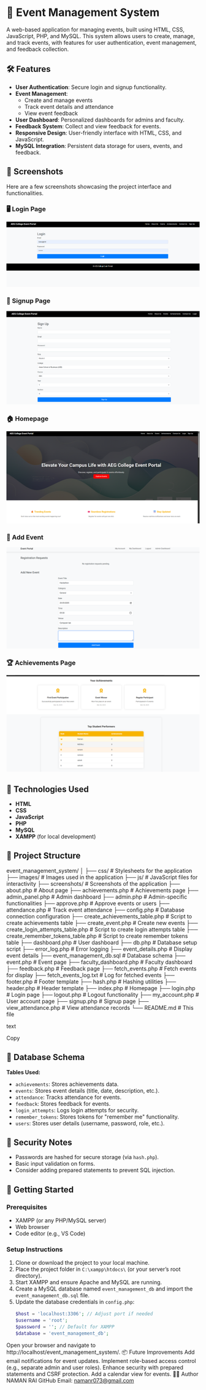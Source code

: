 # 📅 Event Management System

A web-based application for managing events, built using HTML, CSS, JavaScript, PHP, and MySQL. This system allows users to create, manage, and track events, with features for user authentication, event management, and feedback collection.

## 🛠️ Features

- **User Authentication**: Secure login and signup functionality.
- **Event Management**:
  - Create and manage events
  - Track event details and attendance
  - View event feedback
- **User Dashboard**: Personalized dashboards for admins and faculty.
- **Feedback System**: Collect and view feedback for events.
- **Responsive Design**: User-friendly interface with HTML, CSS, and JavaScript.
- **MySQL Integration**: Persistent data storage for users, events, and feedback.

## 📸 Screenshots

Here are a few screenshots showcasing the project interface and functionalities.

### 🖥️ Login Page
![Login Page](screenshots/login.png)

### 📝 Signup Page
![Signup Page](screenshots/signup.png)

### 🏠 Homepage
![Homepage](screenshots/home1.png)

### 📅 Add Event
![Add Event](screenshots/addevent.png)

### 🏆 Achievements Page
![Achievements](screenshots/achievementss.png)

## 🔧 Technologies Used

- **HTML**
- **CSS**
- **JavaScript**
- **PHP**
- **MySQL**
- **XAMPP** (for local development)

## 🧩 Project Structure
event_management_system/
│
├── css/                    # Stylesheets for the application
├── images/                 # Images used in the application
├── js/                     # JavaScript files for interactivity
├── screenshots/            # Screenshots of the application
├── about.php               # About page
├── achievements.php        # Achievements page
├── admin_panel.php         # Admin dashboard
├── admin.php               # Admin-specific functionalities
├── approve.php             # Approve events or users
├── attendance.php          # Track event attendance
├── config.php              # Database connection configuration
├── create_achievements_table.php  # Script to create achievements table
├── create_event.php        # Create new events
├── create_login_attempts_table.php  # Script to create login attempts table
├── create_remember_tokens_table.php  # Script to create remember tokens table
├── dashboard.php           # User dashboard
├── db.php                  # Database setup script
├── error_log.php           # Error logging
├── event_details.php       # Display event details
├── event_management_db.sql  # Database schema
├── event.php               # Event page
├── faculty_dashboard.php   # Faculty dashboard
├── feedback.php            # Feedback page
├── fetch_events.php        # Fetch events for display
├── fetch_events_log.txt    # Log for fetched events
├── footer.php              # Footer template
├── hash.php                # Hashing utilities
├── header.php              # Header template
├── index.php               # Homepage
├── login.php               # Login page
├── logout.php              # Logout functionality
├── my_account.php          # User account page
├── signup.php              # Signup page
├── view_attendance.php     # View attendance records
└── README.md               # This file

text

Copy

## 💾 Database Schema

**Tables Used:**

- `achievements`: Stores achievements data.
- `events`: Stores event details (title, date, description, etc.).
- `attendance`: Tracks attendance for events.
- `feedback`: Stores feedback for events.
- `login_attempts`: Logs login attempts for security.
- `remember_tokens`: Stores tokens for "remember me" functionality.
- `users`: Stores user details (username, password, role, etc.).

## 🔐 Security Notes

- Passwords are hashed for secure storage (via `hash.php`).
- Basic input validation on forms.
- Consider adding prepared statements to prevent SQL injection.

## 🚀 Getting Started

### Prerequisites

- XAMPP (or any PHP/MySQL server)
- Web browser
- Code editor (e.g., VS Code)

### Setup Instructions

1. Clone or download the project to your local machine.
2. Place the project folder in `C:\xampp\htdocs\` (or your server’s root directory).
3. Start XAMPP and ensure Apache and MySQL are running.
4. Create a MySQL database named `event_management_db` and import the `event_management_db.sql` file.
5. Update the database credentials in `config.php`:
   ```php
   $host = 'localhost:3306'; // Adjust port if needed
   $username = 'root';
   $password = ''; // Default for XAMPP
   $database = 'event_management_db';
Open your browser and navigate to http://localhost/event_management_system/.
📦 Future Improvements
Add email notifications for event updates.
Implement role-based access control (e.g., separate admin and user roles).
Enhance security with prepared statements and CSRF protection.
Add a calendar view for events.
🙋‍♂️ Author
NAMAN RAI
GitHub
Email: namanr073@gmail.com
